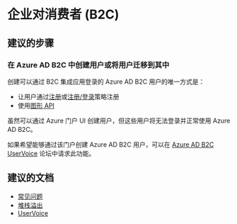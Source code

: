  <properties
    pageTitle="Business to Consumer (B2C)"
    description="企业对消费者 (B2C)"
    service="microsoft.azureactivedirectory"
    resource="b2cDirectories"
    authors="parakhj"
    displayOrder=""
    selfHelpType="generic"
    supportTopicIds="32570972"
    resourceTags=""
    productPesIds="14785"
    cloudEnvironments="public"
/>


# <a name="business-to-consumer-b2c"></a>企业对消费者 (B2C)

## <a name="recommended-steps"></a>**建议的步骤**

### <a name="creating-or-migrating-users-into-azure-ad-b2c"></a>**在 Azure AD B2C 中创建用户或将用户迁移到其中**

创建可以通过 B2C 集成应用登录的 Azure AD B2C 用户的唯一方式是：

* 让用户通过[注册](https://docs.microsoft.com/azure/active-directory-b2c/active-directory-b2c-reference-policies#create-a-sign-up-policy)或[注册/登录](https://docs.microsoft.com/azure/active-directory-b2c/active-directory-b2c-reference-policies#create-a-sign-up-or-sign-in-policy)策略注册
* 使用[图形 API](https://docs.microsoft.com/azure/active-directory-b2c/active-directory-b2c-devquickstarts-graph-dotnet)


虽然可以通过 Azure 门户 UI 创建用户，但这些用户将无法登录并正常使用 Azure AD B2C。

如果希望能够通过该门户创建 Azure AD B2C 用户，可以在 [Azure AD B2C UserVoice](https://feedback.azure.com/forums/169401-azure-active-directory/category/160596-b2c) 论坛中请求此功能。


## <a name="recommended-documents"></a>**建议的文档**

* [常见问题](https://docs.microsoft.com/azure/active-directory-b2c/active-directory-b2c-faqs)
* [堆栈溢出](http://stackoverflow.com/questions/tagged/azure-ad-b2c)
* [UserVoice](https://feedback.azure.com/forums/169401-azure-active-directory/category/160596-b2c)
